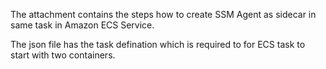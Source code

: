 The attachment contains the steps how to create SSM Agent as sidecar in same task in Amazon ECS Service.

The json file has the task defination which is required to for ECS task to start with two containers.
